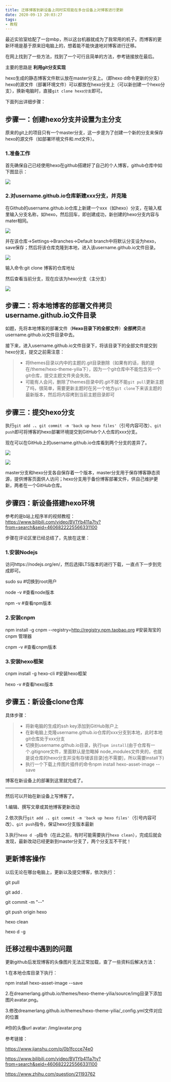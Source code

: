 ```yaml
---
title: 迁移博客到新设备上同时实现能在多台设备上对博客进行更新
date: 2020-09-13 20:03:27
tags:
- 教程
---
```


最近实验室给配了一台mbp，所以这台机器就成为了我常用的机子。而博客的更新环境是基于原来旧电脑上的，想着能不能快速地对博客进行迁移。

<!-- more -->

在网上找到了一些方法，找到了一个可行且简单的方法，参考链接放在最后。

主要的思路是 **利用git分支实现**

hexo生成的静态博客文件默认放在master分支上。（即hexo d命令更新的分支）
 hexo的源文件（部署环境文件）可以都放在hexo分支上（可以新创建一个hexo分支），换新电脑时，直接`git clone hexo分支`即可。

下面列出详细步骤：



## 步骤一：创建hexo分支并设置为主分支

原来的git上的项目只有一个master分支，这一步是为了创建一个新的分支来保存hexo的源文件（如部署环境文件和.md文件）。

### 1.准备工作

首先确保自己已经使用hexo在github搭建好了自己的个人博客，github仓库中如下图显示：

![](/img/博客迁移1.png)

### 2.对username.github.io仓库新建xxx分支，并克隆

在Github的username.github.io仓库上新建一个xxx（如hexo）分支，在输入框里输入分支名称，如hexo，然后回车，即创建成功，新创建的hexo分支内容与mater相同。

![](/img/博客迁移2.png)

并在该仓库->Settings->Branches->Default branch中将默认分支设为hexo，save保存；然后将该仓库克隆到本地，进入该username.github.io文件目录。

![](/img/博客迁移3.png)



输入命令:git clone 博客的仓库地址

然后查看当前分支，现在应该为hexo分支（主分支）

![](/img/博客迁移4.png)



## 步骤二：将本地博客的部署文件拷贝username.github.io文件目录

如题，先将本地博客的部署文件（**Hexo目录下的全部文件**）**全部拷贝**进username.github.io文件目录中去。

接下来，进入username.github.io文件目录下，将该目录下的全部文件提交到hexo分支，提交之前需注意：

> - 将themes目录以内中的主题的.git目录删除（如果有的话，我的是在/theme/hexo-theme-yilia下），因为一个git仓库中不能包含另一个git仓库，提交主题文件夹会失败。
> - 可能有人会问，删除了themes目录中的.git不就不能`git pull`更新主题了吗，很简单，需要更新主题时在另一个地方`git clone`下来该主题的最新版本，然后将内容拷到当前主题目录即可



## 步骤三：提交hexo分支

执行`git add .`、`git commit -m 'back up hexo files'`（引号内容可改）、`git push`即可将博客的hexo部署环境提交到GitHub个人仓库的xxx分支。

现在可以在GitHub上的username.github.io仓库看到两个分支的差异了。

![](/img/博客迁移5.png)



![](/img/博客迁移6.png)

master分支和hexo分支各自保存着一个版本，master分支用于保存博客静态资源，提供博客页面供人访问；hexo分支用于备份博客部署文件，供自己维护更新，两者在一个GitHub仓库。



## 步骤四：新设备搭建hexo环境

参考的是b站上程序羊的视频教程：https://www.bilibili.com/video/BV1Yb411a7ty?from=search&seid=4606822225566331100

步骤在评论区里已经总结了，先放在这里：

### 1.安装Nodejs

访问https://nodejs.org/en/，然后选择LTS版本的进行下载，一直点下一步到完成即可。

sudo su #切换到root用户

node -v #查看node版本

npm -v #查看npm版本

### 2.安装cnpm

npm install -g cnpm --registry=http://registry.npm.taobao.org #安装淘宝的cnpm 管理器

cnpm -v #查看cnpm版本

### 3.安装hexo框架

cnpm install -g hexo-cli #安装hexo框架

hexo -v #查看hexo版本



## 步骤五：新设备clone仓库

具体步骤：

> - 将新电脑的生成的ssh key添加到GitHub账户上
> - 在新电脑上克隆username.github.io仓库的xxx分支到本地，此时本地git仓库处于xxx分支
> - 切换到username.github.io目录，执行`npm install`(由于仓库有一个.gitignore文件，里面默认是忽略掉  node_modules文件夹的，也就是说仓库的hexo分支并没有存储该目录[也不需要]，所以需要install下)
> - 执行一个下载上传图片插件的命令npm install hexo-asset-image --save



博客在新设备上的部署到这里就完成了。

------

然后可以开始在新设备上写博客了。

1.编辑、撰写文章或其他博客更新改动

2.依次执行`git add .`、`git commit -m 'back up hexo files'`（引号内容可改）、`git push`指令，保证hexo分支版本最新

3.执行`hexo d -g`指令（在此之前，有时可能需要执行`hexo clean`），完成后就会发现，最新改动已经更新到master分支了，两个分支互不干扰！



## 更新博客操作

以后无论在哪台电脑上，更新以及提交博客，依次执行：

git pull

git add .

git commit -m "--"

git push origin hexo

hexo clean

hexo d -g



## 迁移过程中遇到的问题

更新github后发现博客的头像图片无法正常加载，查了一些资料后解决方法：

1.在本地仓库目录下执行：

npm install hexo-asset-image --save

2.在dreamerlang.github.io/themes/hexo-theme-yilia/source/img目录下添加图片avatar.png。

3.修改dreamerlang.github.io/themes/hexo-theme-yilia/_config.yml文件对应的位置

#你的头像url
avatar: /img/avatar.png



参考链接：

https://www.jianshu.com/p/0b1fccce74e0

https://www.bilibili.com/video/BV1Yb411a7ty?from=search&seid=4606822225566331100

https://www.zhihu.com/question/21193762